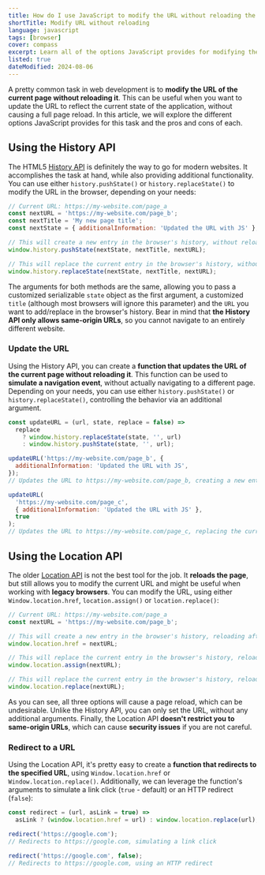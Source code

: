 ```yaml
---
title: How do I use JavaScript to modify the URL without reloading the page?
shortTitle: Modify URL without reloading
language: javascript
tags: [browser]
cover: compass
excerpt: Learn all of the options JavaScript provides for modifying the URL of the current page in the browser without reloading the page.
listed: true
dateModified: 2024-08-06
---
```


A pretty common task in web development is to **modify the URL of the current page without reloading it**. This can be useful when you want to update the URL to reflect the current state of the application, without causing a full page reload. In this article, we will explore the different options JavaScript provides for this task and the pros and cons of each.

## Using the History API

The HTML5 [History API](https://developer.mozilla.org/en-US/docs/Web/API/History_API) is definitely the way to go for modern websites. It accomplishes the task at hand, while also providing additional functionality. You can use either `history.pushState()` or `history.replaceState()` to modify the URL in the browser, depending on your needs:

```js
// Current URL: https://my-website.com/page_a
const nextURL = 'https://my-website.com/page_b';
const nextTitle = 'My new page title';
const nextState = { additionalInformation: 'Updated the URL with JS' };

// This will create a new entry in the browser's history, without reloading
window.history.pushState(nextState, nextTitle, nextURL);

// This will replace the current entry in the browser's history, without reloading
window.history.replaceState(nextState, nextTitle, nextURL);
```

The arguments for both methods are the same, allowing you to pass a customized serializable `state` object as the first argument, a customized `title` (although most browsers will ignore this parameter) and the `URL` you want to add/replace in the browser's history. Bear in mind that **the History API only allows same-origin URLs**, so you cannot navigate to an entirely different website.

### Update the URL

Using the History API, you can create a **function that updates the URL of the current page without reloading it**. This function can be used to **simulate a navigation event**, without actually navigating to a different page. Depending on your needs, you can use either `history.pushState()` or `history.replaceState()`, controlling the behavior via an additional argument.

```js
const updateURL = (url, state, replace = false) =>
  replace
    ? window.history.replaceState(state, '', url)
    : window.history.pushState(state, '', url);

updateURL('https://my-website.com/page_b', {
  additionalInformation: 'Updated the URL with JS',
});
// Updates the URL to https://my-website.com/page_b, creating a new entry in the browser's history

updateURL(
  'https://my-website.com/page_c',
  { additionalInformation: 'Updated the URL with JS' },
  true
);
// Updates the URL to https://my-website.com/page_c, replacing the current entry in the browser's history
```

## Using the Location API

The older [Location API](https://developer.mozilla.org/en-US/docs/Web/API/Location) is not the best tool for the job. It **reloads the page**, but still allows you to modify the current URL and might be useful when working with **legacy browsers**. You can modify the URL, using either `Window.location.href`, `location.assign()` or `location.replace()`:

```js
// Current URL: https://my-website.com/page_a
const nextURL = 'https://my-website.com/page_b';

// This will create a new entry in the browser's history, reloading afterwards
window.location.href = nextURL;

// This will replace the current entry in the browser's history, reloading afterwards
window.location.assign(nextURL);

// This will replace the current entry in the browser's history, reloading afterwards
window.location.replace(nextURL);
```

As you can see, all three options will cause a page reload, which can be undesirable. Unlike the History API, you can only set the URL, without any additional arguments. Finally, the Location API **doesn't restrict you to same-origin URLs**, which can cause **security issues** if you are not careful.

### Redirect to a URL

Using the Location API, it's pretty easy to create a **function that redirects to the specified URL**, using `Window.location.href` or `Window.location.replace()`. Additionally, we can leverage the function's arguments to simulate a link click (`true` - default) or an HTTP redirect (`false`):

```js
const redirect = (url, asLink = true) =>
  asLink ? (window.location.href = url) : window.location.replace(url);

redirect('https://google.com');
// Redirects to https://google.com, simulating a link click

redirect('https://google.com', false);
// Redirects to https://google.com, using an HTTP redirect
```
